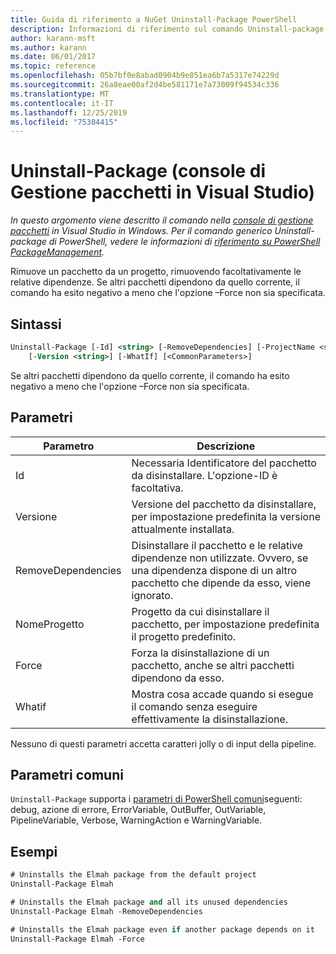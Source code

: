 ```yaml
---
title: Guida di riferimento a NuGet Uninstall-Package PowerShell
description: Informazioni di riferimento sul comando Uninstall-package di PowerShell nella console di gestione pacchetti NuGet in Visual Studio.
author: karann-msft
ms.author: karann
ms.date: 06/01/2017
ms.topic: reference
ms.openlocfilehash: 05b7bf0e8abad0904b9e851ea6b7a5317e74229d
ms.sourcegitcommit: 26a8eae00af2d4be581171e7a73009f94534c336
ms.translationtype: MT
ms.contentlocale: it-IT
ms.lasthandoff: 12/25/2019
ms.locfileid: "75384415"
---
```

# <a name="uninstall-package-package-manager-console-in-visual-studio"></a>Uninstall-Package (console di Gestione pacchetti in Visual Studio)

*In questo argomento viene descritto il comando nella [console di gestione pacchetti](../../consume-packages/install-use-packages-powershell.md) in Visual Studio in Windows. Per il comando generico Uninstall-package di PowerShell, vedere le informazioni di [riferimento su PowerShell PackageManagement](/powershell/module/packagemanagement/?view=powershell-6).*

Rimuove un pacchetto da un progetto, rimuovendo facoltativamente le relative dipendenze. Se altri pacchetti dipendono da quello corrente, il comando ha esito negativo a meno che l'opzione –Force non sia specificata.

## <a name="syntax"></a>Sintassi

```ps
Uninstall-Package [-Id] <string> [-RemoveDependencies] [-ProjectName <string>] [-Force]
    [-Version <string>] [-WhatIf] [<CommonParameters>]
```

Se altri pacchetti dipendono da quello corrente, il comando ha esito negativo a meno che l'opzione –Force non sia specificata.

## <a name="parameters"></a>Parametri

| Parametro | Descrizione |
| --- | --- |
| Id | Necessaria Identificatore del pacchetto da disinstallare. L'opzione-ID è facoltativa. |
| Versione | Versione del pacchetto da disinstallare, per impostazione predefinita la versione attualmente installata. |
| RemoveDependencies | Disinstallare il pacchetto e le relative dipendenze non utilizzate. Ovvero, se una dipendenza dispone di un altro pacchetto che dipende da esso, viene ignorato. |
| NomeProgetto | Progetto da cui disinstallare il pacchetto, per impostazione predefinita il progetto predefinito. |
| Force | Forza la disinstallazione di un pacchetto, anche se altri pacchetti dipendono da esso. |
| Whatif | Mostra cosa accade quando si esegue il comando senza eseguire effettivamente la disinstallazione. |

Nessuno di questi parametri accetta caratteri jolly o di input della pipeline.

## <a name="common-parameters"></a>Parametri comuni

`Uninstall-Package` supporta i [parametri di PowerShell comuni](https://go.microsoft.com/fwlink/?LinkID=113216)seguenti: debug, azione di errore, ErrorVariable, OutBuffer, OutVariable, PipelineVariable, Verbose, WarningAction e WarningVariable.

## <a name="examples"></a>Esempi

```ps
# Uninstalls the Elmah package from the default project
Uninstall-Package Elmah

# Uninstalls the Elmah package and all its unused dependencies
Uninstall-Package Elmah -RemoveDependencies 

# Uninstalls the Elmah package even if another package depends on it
Uninstall-Package Elmah -Force
```
